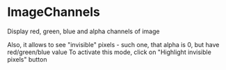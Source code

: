 # ImageChannels
Display red, green, blue and alpha channels of image

Also, it allows to see "invisible" pixels - such one, that alpha is 0, but have red/green/blue value
To activate this mode, click on "Highlight invisible pixels" button
